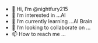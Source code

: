 - 👋 Hi, I’m @nightfury215
- 👀 I’m interested in ...AI
- 🌱 I’m currently learning ...AI Brain
- 💞️ I’m looking to collaborate on ...
- 📫 How to reach me ...

<!---
nightfury215/nightfury215 is a ✨ special ✨ repository because its `README.md` (this file) appears on your GitHub profile.
You can click the Preview link to take a look at your changes.
--->
